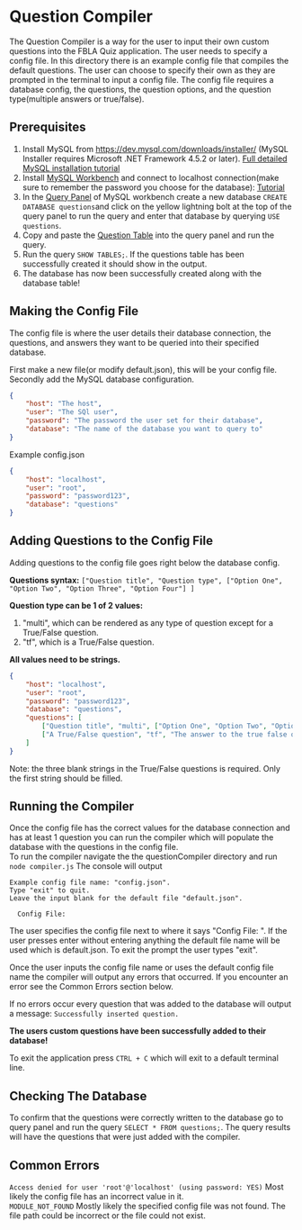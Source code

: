 # Question Compiler

The Question Compiler is a way for the user to input their own custom questions into the FBLA Quiz application.
The user needs to specify a config file.  In this directory there is an example config file that compiles the default questions. The user can choose to specify their own as they are prompted in the terminal to input a config file.
The config file requires a database config, the questions, the question options, and the question type(multiple answers or true/false).
## Prerequisites
1. Install MySQL from https://dev.mysql.com/downloads/installer/ (MySQL Installer requires Microsoft .NET Framework 4.5.2 or later). [Full detailed MySQL installation tutorial](https://www.liquidweb.com/kb/install-mysql-windows/)<br /> 
2. Install [MySQL Workbench](https://dev.mysql.com/downloads/workbench/) and connect to localhost connection(make sure to remember the password you choose for the database): [Tutorial](https://dev.mysql.com/doc/workbench/en/wb-getting-started-tutorial-create-connection.html)
3. In the [Query Panel](https://dev.mysql.com/doc/workbench/en/wb-sql-editor-query-panel.html) of MySQL workbench create a new database `CREATE DATABASE questions`and click on the yellow lightning bolt at the top of the query panel to run the query and enter that database by querying `USE questions`.
4. Copy and paste the [Question Table](../database/questionSchema.sql) into the query panel and run the query.
5. Run the query `SHOW TABLES;`. If the questions table has been successfully created it should show in the output.
6. The database has now been successfully created along with the database table!

## Making the Config File
The config file is where the user details their database connection, the questions, and answers they want to be queried into their specified database. 

First make a new file(or modify default.json), this will be your config file.  Secondly add the MySQL database configuration. 
```json
{
	"host": "The host",
	"user": "The SQl user",
	"password": "The password the user set for their database",
	"database": "The name of the database you want to query to"
}
```

Example config.json
```json
{
	"host": "localhost",
	"user": "root",
	"password": "password123",
	"database": "questions"
}
```

## Adding Questions to the Config File
Adding questions to the config file goes right below the database config.

**Questions syntax:**
`["Question title", "Question type", ["Option One", "Option Two", "Option Three", "Option Four"] ]`


**Question type can be 1 of 2 values:**
 1. "multi", which can be rendered as any type of question except for a True/False question.
  1. "tf", which is a True/False question.

**All values need to be strings.**
```json
{
	"host": "localhost",
	"user": "root",
	"password": "password123",
	"database": "questions",
	"questions": [
		["Question title", "multi", ["Option One", "Option Two", "Option Three", "Option Four"]],
		["A True/False question", "tf", "The answer to the true false question", "", "", ""]
	]
}
```
Note: the three blank strings in the True/False questions is required. Only the first string should be filled.

## Running the Compiler
Once the config file has the correct values for the database connection and has at least 1 question you can run the compiler which will populate the database with the questions in the config file.<br />
To run the compiler navigate the the questionCompiler directory and run `node compiler.js`
The console will output
```
Example config file name: "config.json".
Type "exit" to quit.
Leave the input blank for the default file "default.json".

  Config File:

```
The user specifies the config file next to where it says "Config File: ". If the user presses enter without entering anything the default file name will be used which is default.json. To exit the prompt the user types "exit".

Once the user inputs the config file name or uses the default config file name the compiler will output any errors that occurred. If you encounter an error see the Common Errors section below.

If no errors occur every question that was added to the database will output a message: `Successfully inserted question.`

**The users custom questions have been successfully added to their database!**

To exit the application press `CTRL + C` which will exit to a default terminal line.
## Checking The Database
To confirm that the questions were correctly written to the database go to query panel and run the query `SELECT * FROM questions;`. The query results will have the questions that were just added with the compiler.

## Common Errors
`Access denied for user 'root'@'localhost' (using password: YES)`  Most likely the config file has an incorrect value in it.<br />
`MODULE_NOT_FOUND`  Mostly likely the specified config file was not found. The file path could be incorrect or the file could not exist.
